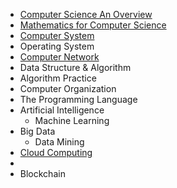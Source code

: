 
 
 * [Computer Science An Overview](https://github.com/MingxiaGuo/Computer-Science/tree/master/computer_science_an_overview)		 
 * [Mathematics for Computer Science](https://github.com/MingxiaGuo/Computer-Science/tree/master/mathematics_for_computer_science)		
 * [Computer System](https://github.com/MingxiaGuo/Computer-Science/tree/master/computersystem)		 
 * Operating System		
 * [Computer Network](https://github.com/MingxiaGuo/Computer-Science/tree/master/computernetwork)		 
 * Data Structure & Algorithm		
 * Algorithm Practice		 
 * Computer Organization		
 * The Programming Language		 
 * Artificial Intelligence		
    * Machine Learning		 
 * Big Data		
    * Data Mining		 
 * [Cloud Computing](https://github.com/MingxiaGuo/Computer-Science/tree/master/Cloud_Computing)
 * 
 * Blockchain


